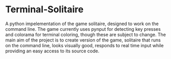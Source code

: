 # Terminal-Solitaire
A python impelementation of the game solitaire, designed to work on the command line.
The game currently uses pynput for detecting key presses and colorama for terminal coloring, though these are subject to change.
The main aim of the project is to create version of the game, solitaire that runs on the command line, looks visually good, responds to real time input while providing an easy access to its source code.
